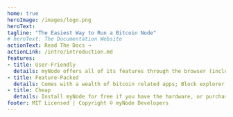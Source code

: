 ```yaml
---
home: true
heroImage: /images/logo.png
heroText: 
tagline: "The Easiest Way to Run a Bitcoin Node"
# heroText: The Documentation Website
actionText: Read The Docs →
actionLink: /intro/introduction.md
features:
- title: User-Friendly
  details: myNode offers all of its features through the browser (including updates), so you don't have to touch the command line to run a full node!
- title: Feature-Packed
  details: Comes with a wealth of bitcoin related apps; Block explorer, Lightning node, Electrum Rust Server, Mempool explorer, and more!
- title: Cheap
  details: Install myNode for free if you have the hardware, or purchase the community edition for $100! You can also order a full-fledged hardware + software device, ready to go.
footer: MIT Licensed | Copyright © myNode Developers
--- 
```

